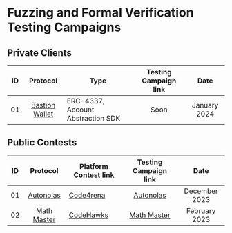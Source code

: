 # Fuzzing and Formal Verification Testing Campaigns

## Private Clients

| ID  |                  Protocol                   | Type                              | Testing Campaign link |     Date     |
| :-: | :-----------------------------------------: | --------------------------------- | :-------------------: | :----------: |
| 01  | [Bastion Wallet](https://bastionwallet.io/) | ERC-4337, Account Abstraction SDK |         Soon          | January 2024 |

## Public Contests

| ID  |              Protocol              | Platform Contest link                                      |                   Testing Campaign link                   |     Date      |
| :-: | :--------------------------------: | ---------------------------------------------------------- | :-------------------------------------------------------: | :-----------: |
| 01  | [Autonolas](https://olas.network/) | [Code4rena](https://code4rena.com/audits/2023-12-olas#top) | [Autonolas](https://github.com/ZealynxSecurity/Autonolas) | December 2023 |
| 02  | [Math Master](https://www.codehawks.com/contests/clrp8xvh70001dq1os4gaqbv5)  | [CodeHawks](https://www.codehawks.com/contests/clrp8xvh70001dq1os4gaqbv5) | [Math Master](https://github.com/ZealynxSecurity/FVMath) | February 2023 |

